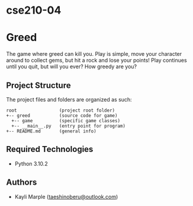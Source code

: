 # cse210-04
# Greed
The game where greed can kill you. Play is simple, move your character around to collect gems, but hit a rock and lose your points! Play continues until you quit, but will you ever? How greedy are you?

## Project Structure
The project files and folders are organized as such:
```
root                (project root folder)
+-- greed           (source code for game)
  +-- game          (specific game classes)
  +-- __main__.py   (entry point for program)
+-- README.md       (general info)
```

## Required Technologies
* Python 3.10.2

## Authors
* Kayli Marple (taeshinoberu@outlook.com)